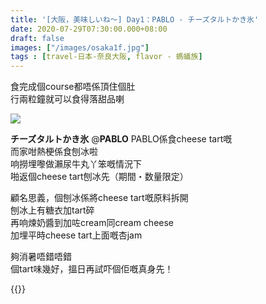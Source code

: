 ```yaml
---
title: '[大阪，美味しいね～] Day1：PABLO - チーズタルトかき氷'
date: 2020-07-29T07:30:00.000+08:00
draft: false
images: ["/images/osaka1f.jpg"]
tags : [travel-日本-奈良大阪, flavor - 螞蟻族]
---
```


食完成個course都唔係頂住個肚  
行兩粒鐘就可以食得落甜品喇

![](/images/osaka1f1.jpg)

**チーズタルトかき氷** @**PABLO** 
PABLO係食cheese tart嘅  
而家咁熱梗係食刨冰啦  
响撈埋嚟做瀨尿牛丸丫笨嘅情況下  
啪返個cheese tart刨冰先（期間・数量限定） 

顧名思義，個刨冰係將cheese tart嘅原料拆開  
刨冰上有糖衣加tart碎  
再响煉奶醬到加咗cream同cream cheese   
加埋平時cheese tart上面嘅杏jam  

夠消暑唔錯唔錯  
個tart味幾好，搵日再試吓個佢嘅真身先！  

{{<osaka>}}
